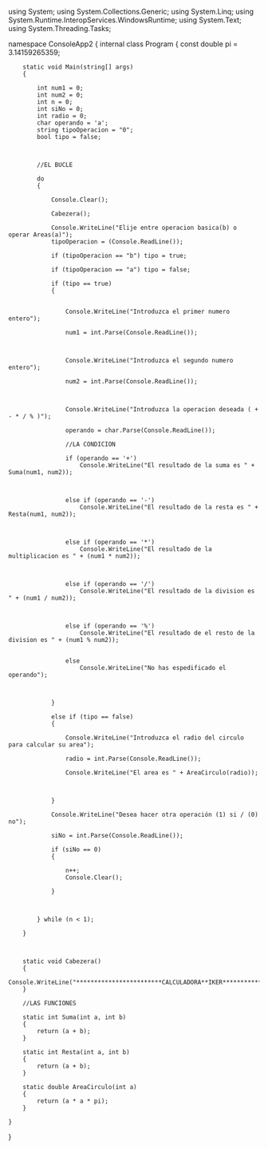 using System;
using System.Collections.Generic;
using System.Linq;
using System.Runtime.InteropServices.WindowsRuntime;
using System.Text;
using System.Threading.Tasks;

namespace ConsoleApp2
{
    internal class Program
    {
        const double pi = 3.14159265359;

        static void Main(string[] args)
        {
           
            int num1 = 0;
            int num2 = 0;                      
            int n = 0;
            int siNo = 0;
            int radio = 0;
            char operando = 'a';
            string tipoOperacion = "0";
            bool tipo = false; 
            
            

            //EL BUCLE 

            do
            {
            
                Console.Clear();

                Cabezera();

                Console.WriteLine("Elije entre operacion basica(b) o operar Areas(a)");
                tipoOperacion = (Console.ReadLine());

                if (tipoOperacion == "b") tipo = true;

                if (tipoOperacion == "a") tipo = false;

                if (tipo == true)
                {
                    

                    Console.WriteLine("Introduzca el primer numero entero");

                    num1 = int.Parse(Console.ReadLine());

                    

                    Console.WriteLine("Introduzca el segundo numero entero");

                    num2 = int.Parse(Console.ReadLine());

                    

                    Console.WriteLine("Introduzca la operacion deseada ( + - * / % )");

                    operando = char.Parse(Console.ReadLine());

                    //LA CONDICION

                    if (operando == '+')
                        Console.WriteLine("El resultado de la suma es " + Suma(num1, num2));



                    else if (operando == '-')
                        Console.WriteLine("El resultado de la resta es " + Resta(num1, num2));



                    else if (operando == '*')
                        Console.WriteLine("El resultado de la multiplicacion es " + (num1 * num2));



                    else if (operando == '/')
                        Console.WriteLine("El resultado de la division es " + (num1 / num2));



                    else if (operando == '%')
                        Console.WriteLine("El resultado de el resto de la division es " + (num1 % num2));


                    else
                        Console.WriteLine("No has espedificado el operando");

                    

                }     
                
                else if (tipo == false)
                {

                    Console.WriteLine("Introduzca el radio del circulo para calcular su area");

                    radio = int.Parse(Console.ReadLine());

                    Console.WriteLine("El area es " + AreaCirculo(radio));                 

                                   

                }

                Console.WriteLine("Desea hacer otra operación (1) si / (0) no");

                siNo = int.Parse(Console.ReadLine());                

                if (siNo == 0)
                {         
                    
                    n++;
                    Console.Clear();

                }
                


            } while (n < 1);   
            
        }

        

        static void Cabezera()
        {
            Console.WriteLine("************************CALCULADORA**IKER***************************");
        }

        //LAS FUNCIONES

        static int Suma(int a, int b)
        {
            return (a + b);
        }

        static int Resta(int a, int b)
        {
            return (a + b);
        }

        static double AreaCirculo(int a)
        {
            return (a * a * pi);
        }

    }

}

